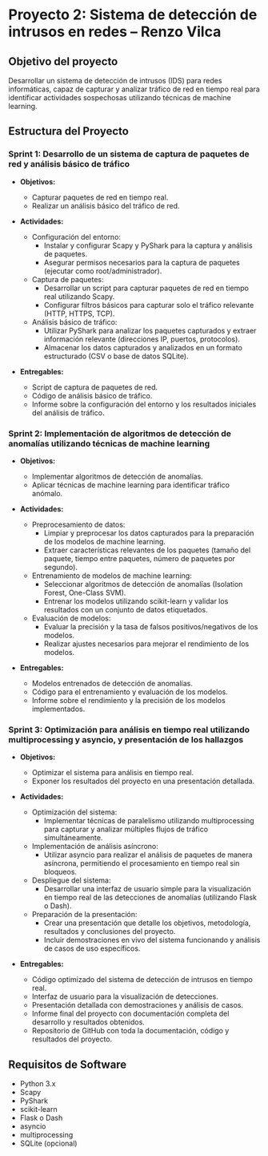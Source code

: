 # Proyecto 2: Sistema de detección de intrusos en redes – Renzo Vilca

## Objetivo del proyecto
Desarrollar un sistema de detección de intrusos (IDS) para redes informáticas, capaz de capturar y analizar tráfico de red en tiempo real para identificar actividades sospechosas utilizando técnicas de machine learning.

## Estructura del Proyecto

### Sprint 1: Desarrollo de un sistema de captura de paquetes de red y análisis básico de tráfico
- **Objetivos:**
  - Capturar paquetes de red en tiempo real.
  - Realizar un análisis básico del tráfico de red.

- **Actividades:**
  - Configuración del entorno:
    - Instalar y configurar Scapy y PyShark para la captura y análisis de paquetes.
    - Asegurar permisos necesarios para la captura de paquetes (ejecutar como root/administrador).
  - Captura de paquetes:
    - Desarrollar un script para capturar paquetes de red en tiempo real utilizando Scapy.
    - Configurar filtros básicos para capturar solo el tráfico relevante (HTTP, HTTPS, TCP).
  - Análisis básico de tráfico:
    - Utilizar PyShark para analizar los paquetes capturados y extraer información relevante (direcciones IP, puertos, protocolos).
    - Almacenar los datos capturados y analizados en un formato estructurado (CSV o base de datos SQLite).

- **Entregables:**
  - Script de captura de paquetes de red.
  - Código de análisis básico de tráfico.
  - Informe sobre la configuración del entorno y los resultados iniciales del análisis de tráfico.

### Sprint 2: Implementación de algoritmos de detección de anomalías utilizando técnicas de machine learning
- **Objetivos:**
  - Implementar algoritmos de detección de anomalías.
  - Aplicar técnicas de machine learning para identificar tráfico anómalo.

- **Actividades:**
  - Preprocesamiento de datos:
    - Limpiar y preprocesar los datos capturados para la preparación de los modelos de machine learning.
    - Extraer características relevantes de los paquetes (tamaño del paquete, tiempo entre paquetes, número de paquetes por segundo).
  - Entrenamiento de modelos de machine learning:
    - Seleccionar algoritmos de detección de anomalías (Isolation Forest, One-Class SVM).
    - Entrenar los modelos utilizando scikit-learn y validar los resultados con un conjunto de datos etiquetados.
  - Evaluación de modelos:
    - Evaluar la precisión y la tasa de falsos positivos/negativos de los modelos.
    - Realizar ajustes necesarios para mejorar el rendimiento de los modelos.

- **Entregables:**
  - Modelos entrenados de detección de anomalías.
  - Código para el entrenamiento y evaluación de los modelos.
  - Informe sobre el rendimiento y la precisión de los modelos implementados.

### Sprint 3: Optimización para análisis en tiempo real utilizando multiprocessing y asyncio, y presentación de los hallazgos
- **Objetivos:**
  - Optimizar el sistema para análisis en tiempo real.
  - Exponer los resultados del proyecto en una presentación detallada.

- **Actividades:**
  - Optimización del sistema:
    - Implementar técnicas de paralelismo utilizando multiprocessing para capturar y analizar múltiples flujos de tráfico simultáneamente.
  - Implementación de análisis asíncrono:
    - Utilizar asyncio para realizar el análisis de paquetes de manera asíncrona, permitiendo el procesamiento en tiempo real sin bloqueos.
  - Despliegue del sistema:
    - Desarrollar una interfaz de usuario simple para la visualización en tiempo real de las detecciones de anomalías (utilizando Flask o Dash).
  - Preparación de la presentación:
    - Crear una presentación que detalle los objetivos, metodología, resultados y conclusiones del proyecto.
    - Incluir demostraciones en vivo del sistema funcionando y análisis de casos de uso específicos.

- **Entregables:**
  - Código optimizado del sistema de detección de intrusos en tiempo real.
  - Interfaz de usuario para la visualización de detecciones.
  - Presentación detallada con demostraciones y análisis de casos.
  - Informe final del proyecto con documentación completa del desarrollo y resultados obtenidos.
  - Repositorio de GitHub con toda la documentación, código y resultados del proyecto.

## Requisitos de Software
- Python 3.x
- Scapy
- PyShark
- scikit-learn
- Flask o Dash
- asyncio
- multiprocessing
- SQLite (opcional)
